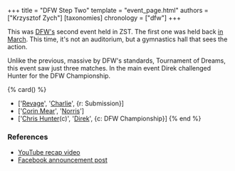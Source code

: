 +++
title = "DFW Step Two"
template = "event_page.html"
authors = ["Krzysztof Zych"]
[taxonomies]
chronology = ["dfw"]
+++

This was [DFW's](@/o/dfw.md) second event held in ZST. The first one was held back [in March](@/e/dfw/2016-03-10-dfw-zst.md). This time, it's not an auditorium, but a gymnastics hall that sees the action.

Unlike the previous, massive by DFW's standards, Tournament of Dreams, this event saw just three matches. In the main event Direk challenged Hunter for the DFW Championship.

{% card() %}
- ['[Revage](@/w/rafael-kid.md)', '[Charlie](@/w/madman-charlie.md)', {r: Submission}]
- ['[Corin Mear](@/w/corin-mear.md)', '[Norris](@/w/isnorr.md)']
- ['[Chris Hunter](@/w/chris-hunter.md)(c)', '[Direk](@/w/direk.md)', {c: DFW Championship}]
{% end %}

### References

* [YouTube recap video](https://www.youtube.com/watch?v=QJc9DBpRBaM)
* [Facebook announcement post](https://www.facebook.com/photo/?fbid=987967694659248&set=a.659956797460341)
